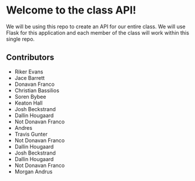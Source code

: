 # Welcome to the class API!

We will be using this repo to create an API for our entire class. We will use Flask for this application and each member of the class will work within this single repo.

## Contributors

* Riker Evans
* Jace Barrett
* Donavan Franco
* Christian Bassilios
* Soren Bybee
* Keaton Hall
* Josh Beckstrand
* Dallin Hougaard
* Not Donavan Franco
* Andres
* Travis Gunter
* Not Donavan Franco
* Dallin Hougaard
* Josh Beckstrand
* Dallin Hougaard
* Not Donavan Franco
* Morgan Andrus

